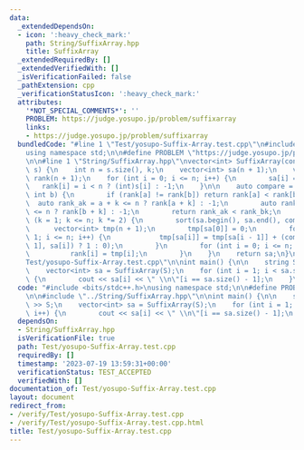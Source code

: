 ```yaml
---
data:
  _extendedDependsOn:
  - icon: ':heavy_check_mark:'
    path: String/SuffixArray.hpp
    title: SuffixArray
  _extendedRequiredBy: []
  _extendedVerifiedWith: []
  _isVerificationFailed: false
  _pathExtension: cpp
  _verificationStatusIcon: ':heavy_check_mark:'
  attributes:
    '*NOT_SPECIAL_COMMENTS*': ''
    PROBLEM: https://judge.yosupo.jp/problem/suffixarray
    links:
    - https://judge.yosupo.jp/problem/suffixarray
  bundledCode: "#line 1 \"Test/yosupo-Suffix-Array.test.cpp\"\n#include <bits/stdc++.h>\n\
    using namespace std;\n\n#define PROBLEM \"https://judge.yosupo.jp/problem/suffixarray\"\
    \n\n#line 1 \"String/SuffixArray.hpp\"\nvector<int> SuffixArray(const string&\
    \ s) {\n    int n = s.size(), k;\n    vector<int> sa(n + 1);\n    vector<int>\
    \ rank(n + 1);\n    for (int i = 0; i <= n; i++) {\n        sa[i] = i;\n     \
    \   rank[i] = i < n ? (int)s[i] : -1;\n    }\n\n    auto compare = [&](int a,\
    \ int b) {\n        if (rank[a] != rank[b]) return rank[a] < rank[b];\n      \
    \  auto rank_ak = a + k <= n ? rank[a + k] : -1;\n        auto rank_bk = b + k\
    \ <= n ? rank[b + k] : -1;\n        return rank_ak < rank_bk;\n    };\n\n    for\
    \ (k = 1; k <= n; k *= 2) {\n        sort(sa.begin(), sa.end(), compare);\n  \
    \      vector<int> tmp(n + 1);\n        tmp[sa[0]] = 0;\n        for (int i =\
    \ 1; i <= n; i++) {\n            tmp[sa[i]] = tmp[sa[i - 1]] + (compare(sa[i -\
    \ 1], sa[i]) ? 1 : 0);\n        }\n        for (int i = 0; i <= n; i++) {\n  \
    \          rank[i] = tmp[i];\n        }\n    }\n    return sa;\n}\n#line 7 \"\
    Test/yosupo-Suffix-Array.test.cpp\"\n\nint main() {\n\n    string S; cin >> S;\n\
    \    vector<int> sa = SuffixArray(S);\n    for (int i = 1; i < sa.size(); i++)\
    \ {\n        cout << sa[i] << \" \\n\"[i == sa.size() - 1];\n    }\n\n}\n"
  code: "#include <bits/stdc++.h>\nusing namespace std;\n\n#define PROBLEM \"https://judge.yosupo.jp/problem/suffixarray\"\
    \n\n#include \"../String/SuffixArray.hpp\"\n\nint main() {\n\n    string S; cin\
    \ >> S;\n    vector<int> sa = SuffixArray(S);\n    for (int i = 1; i < sa.size();\
    \ i++) {\n        cout << sa[i] << \" \\n\"[i == sa.size() - 1];\n    }\n\n}\n"
  dependsOn:
  - String/SuffixArray.hpp
  isVerificationFile: true
  path: Test/yosupo-Suffix-Array.test.cpp
  requiredBy: []
  timestamp: '2023-07-19 13:59:31+00:00'
  verificationStatus: TEST_ACCEPTED
  verifiedWith: []
documentation_of: Test/yosupo-Suffix-Array.test.cpp
layout: document
redirect_from:
- /verify/Test/yosupo-Suffix-Array.test.cpp
- /verify/Test/yosupo-Suffix-Array.test.cpp.html
title: Test/yosupo-Suffix-Array.test.cpp
---
```

